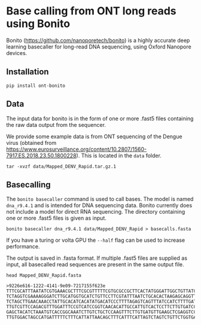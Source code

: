 # Base calling from ONT long reads using Bonito


Bonito (https://github.com/nanoporetech/bonito) is a highly accurate deep learning basecaller for long-read DNA sequencing, using Oxford Nanopore devices.

## Installation

```
pip install ont-bonito
```

## Data

The input data for bonito is in the form of one or more .fast5 files containing the raw data output from the sequencer. 

We provide some example data is from ONT sequencing of the Dengue virus (obtained from https://www.eurosurveillance.org/content/10.2807/1560-7917.ES.2018.23.50.1800228). This is located in the `data` folder.

```
tar -xvzf data/Mapped_DENV_Rapid.tar.gz.1
```

## Basecalling

The `bonito basecaller` command is used to call bases. The model is named `dna_r9.4.1` and is intended for DNA sequencing data. Bonito currently does not include a model for direct RNA sequencing. The directory containing one or more .fast5 files is given as input.

```
bonito basecaller dna_r9.4.1 data/Mapped_DENV_Rapid > basecalls.fasta
```
If you have a turing or volta GPU the `--half` flag can be used to increase performance.

The output is saved in .fasta format. If multiple .fast5 files are supplied as input, all basecalled read sequences are present in the same output file.

```
head Mapped_DENV_Rapid.fasta 

>9226e616-1222-4141-9e09-7217155f623e
TTTCGCATTTAATATCGTGAAACGCTTTCGCGTTTTTCGTGCGCCGCTTCACTATGGGATTGGCTGTTATCAATCTCCCATTCTGGGTTACTCCTTTTCA
TCTAGGTCGAAAAGGGATCTTGCATGGTGCATCTGTTCCTTCGTATTTAATCTGCACACTAAGAGCAGGTTCCATGCTGGGTCTCGGCTCCACTTCTTTC
TCTAGCTTGAACAAACCTATTGCACATCACATATGACATCCCTTTTAGAGTCAGTTTATCCATCTTTTGATCTACATTTTCAAGTGTCCTGCAAAAATTG
TTGTCGTTCCAGACGTTTGGATTTCCGTCATCCGGTCAACACATTGCCATTGTCACTCCTTCTTGTGATCCTAATTTCGACTACTTCCTGCTTCTCACAT
GAGCTACATCTAAATGTCACCGGCAAATCTTGTCTGCTCCAAGTTTCTTGTGATGTTGAAGCTCGAGGTCCAAGGCAGTGGTAGGTCTAGAAACCTGTGT
TTGTGGACTAGCCATGATTTTTCTTTCATTATTAACAGCTTTCATTTCATTAGTCTAGTCTGTTCTGGTGAACTTAATCCAATGTAAACTCCGTAGTGTC
```

